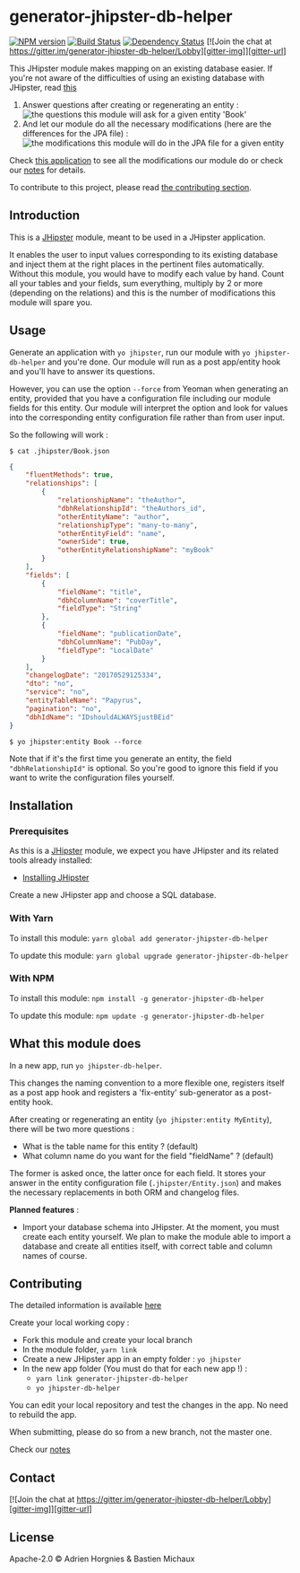 # generator-jhipster-db-helper

[![NPM version][npm-image]][npm-url] [![Build Status][travis-image]][travis-url] [![Dependency Status][daviddm-image]][daviddm-url] [![Join the chat at https://gitter.im/generator-jhipster-db-helper/Lobby][gitter-img]][gitter-url]

This JHipster module makes mapping on an existing database easier.
If you're not aware of the difficulties of using an existing database with JHipster, read [this](whatAndWhy.md)

1. Answer questions after creating or regenerating an entity :
![the questions this module will ask for a given entity 'Book'][demo-picture]
1. And let our module do all the necessary modifications (here are the differences for the JPA file) :
![the modifications this module will do in the JPA file for a given entity][demo-jpa-picture]

Check [this application][demo-app] to see all the modifications our module do or check our [notes](whatAndWhy.md) for details.

To contribute to this project, please read [the contributing section](#contributing).

## Introduction

This is a [JHipster](http://jhipster.github.io/) module, meant to be used in a JHipster application.

It enables the user to input values corresponding to its existing database and inject them at the right places in the pertinent files automatically.
Without this module, you would have to modify each value by hand.
Count all your tables and your fields, sum everything, multiply by 2 or more (depending on the relations) and this is the number of modifications this module will spare you.

## Usage

Generate an application with `yo jhipster`, run our module with `yo jhipster-db-helper` and you're done.
Our module will run as a post app/entity hook and you'll have to answer its questions.

However, you can use the option `--force` from Yeoman when generating an entity, provided that you have a configuration file including our module fields for this entity.
Our module will interpret the option and look for values into the corresponding entity configuration file rather than from user input.

So the following will work :

```shell
$ cat .jhipster/Book.json
```

```json
{
    "fluentMethods": true,
    "relationships": [
        {
            "relationshipName": "theAuthor",
            "dbhRelationshipId": "theAuthors_id",
            "otherEntityName": "author",
            "relationshipType": "many-to-many",
            "otherEntityField": "name",
            "ownerSide": true,
            "otherEntityRelationshipName": "myBook"
        }
    ],
    "fields": [
        {
            "fieldName": "title",
            "dbhColumnName": "coverTitle",
            "fieldType": "String"
        },
        {
            "fieldName": "publicationDate",
            "dbhColumnName": "PubDay",
            "fieldType": "LocalDate"
        }
    ],
    "changelogDate": "20170529125334",
    "dto": "no",
    "service": "no",
    "entityTableName": "Papyrus",
    "pagination": "no",
    "dbhIdName": "IDshouldALWAYSjustBEid"
}
```

```shell
$ yo jhipster:entity Book --force
```

Note that if it's the first time you generate an entity, the field `"dbhRelationshipId"` is optional.
So you're good to ignore this field if you want to write the configuration files yourself.

## Installation

### Prerequisites

As this is a [JHipster](http://jhipster.github.io/) module, we expect you have JHipster and its related tools already installed:

- [Installing JHipster](https://jhipster.github.io/installation.html)

Create a new JHipster app and choose a SQL database.

### With Yarn

To install this module: `yarn global add generator-jhipster-db-helper`

To update this module: `yarn global upgrade generator-jhipster-db-helper`

### With NPM

To install this module: `npm install -g generator-jhipster-db-helper`

To update this module: `npm update -g generator-jhipster-db-helper`

## What this module does

In a new app, run `yo jhipster-db-helper`.

This changes the naming convention to a more flexible one, registers itself as a post app hook and registers a 'fix-entity' sub-generator as a post-entity hook.

After creating or regenerating an entity (`yo jhipster:entity MyEntity`), there will be two more questions :

* What is the table name for this entity ? (default)
* What column name do you want for the field "fieldName" ? (default)

The former is asked once, the latter once for each field.
It stores your answer in the entity configuration file (`.jhipster/Entity.json`) and makes the necessary replacements in both ORM and changelog files.

**Planned features** :

* Import your database schema into JHipster.
At the moment, you must create each entity yourself.
We plan to make the module able to import a database and create all entities itself, with correct table and column names of course.

## Contributing <a id="contributing"></a>

The detailed information is available [here](CONTRIBUTING.md)

Create your local working copy :

* Fork this module and create your local branch
* In the module folder, `yarn link`
* Create a new JHipster app in an empty folder : `yo jhipster`
* In the new app folder (You must do that for each new app !) :
  * `yarn link generator-jhipster-db-helper`
  * `yo jhipster-db-helper`

You can edit your local repository and test the changes in the app. No need to rebuild the app.

When submitting, please do so from a new branch, not the master one.

Check our [notes](whatAndWhy.md)

## Contact

[![Join the chat at https://gitter.im/generator-jhipster-db-helper/Lobby][gitter-img]][gitter-url]

## License

Apache-2.0 ©
Adrien Horgnies & Bastien Michaux


[npm-image]: https://img.shields.io/npm/v/generator-jhipster-db-helper.svg
[npm-url]: https://npmjs.org/package/generator-jhipster-db-helper
[travis-image]: https://travis-ci.org/bastienmichaux/generator-jhipster-db-helper.svg?branch=master
[travis-url]: https://travis-ci.org/bastienmichaux/generator-jhipster-db-helper
[daviddm-image]: https://david-dm.org/bastienmichaux/generator-jhipster-db-helper.svg?theme=shields.io
[daviddm-url]: https://david-dm.org/bastienmichaux/generator-jhipster-db-helper
[gitter-url]: https://gitter.im/generator-jhipster-db-helper/Lobby?utm_source=badge&utm_medium=badge&utm_campaign=pr-badge&utm_content=badge
[gitter-img]: https://badges.gitter.im/generator-jhipster-db-helper/Lobby.svg

[demo-picture]:https://cloud.githubusercontent.com/assets/7291317/25616627/40ffe10a-2f3e-11e7-832e-b04ec645a48c.png
[demo-JPA-picture]:https://cloud.githubusercontent.com/assets/7291317/25616642/53d92f7a-2f3e-11e7-9794-a4d7131ad8a9.png
[demo-app]:https://github.com/AdrienHorgnies/MTM_DBH/compare/e840b36...0811391
